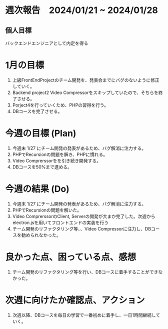 # 週次報告　2024/01/21 ~ 2024/01/28

## 個人目標
バックエンドエンジニアとして内定を得る

# 1月の目標
1. 上級FrontEndProjectのチーム開発を、発表会までにバグのないように修正していく。
2. Backend project2 Video Compressorをスキップしていたので、そちらを終了させる。
3. Porject4を行っていくため、PHPの習得を行う。
4. DBコースを完了させる。

# 今週の目標 (Plan)
1. 今週末 1/27 にチーム開発の発表があるため、バグ解消に注力する。
2. PHPでRecursionの問題を解き、PHPに慣れる。
3. Video Comprerssorをを引き続き開発する。
4. DBコースを50%まで進める。


# 今週の結果 (Do)
1. 今週末 1/27 にチーム開発の発表があるため、バグ解消に注力する。
2. PHPでRecursionの問題を解いた。
3. Video ComprerssorのClient, Serverの開発が大まか完了した。次週からelectron.jsを用いてフロントエンドの実装を行う
4. チーム開発のリファクタリング等、、Video Compressorに注力し、DBコースを勧められなかった。


# 良かった点、困っている点、感想
1. チーム開発のリファクタリング等を行い、DBコースに着手することができなかった。


# 次週に向けたか確認点、アクション
1. 次週以降、DBコースを毎日の学習で一番初めに着手し、一日1時間継続していく。
